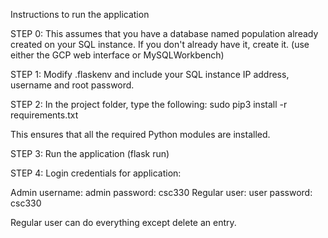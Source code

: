 Instructions to run the application

STEP 0: 
   This assumes that you have a database named population already 
   created on your SQL instance. If you don't already have it, create it.
   (use either the GCP web interface or MySQLWorkbench)

STEP 1:
   Modify .flaskenv and include your SQL instance IP address, username and 
   root password.

STEP 2:
   In the project folder, type the following: 
   sudo pip3 install -r requirements.txt

   This ensures that all the required Python modules are installed.

STEP 3:
   Run the application (flask run)

STEP 4: Login credentials for application:

  Admin username: admin   password: csc330
  Regular user:   user    password: csc330
  
Regular user can do everything except delete an entry.  
